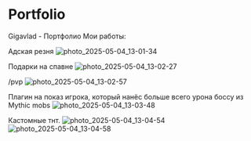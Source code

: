 # Portfolio
Gigavlad - Портфолио
Мои работы:

Адская резня 
![photo_2025-05-04_13-01-34](https://github.com/user-attachments/assets/951530cd-40e4-44a2-9227-117e029f87a1)

Подарки на спавне 
![photo_2025-05-04_13-02-27](https://github.com/user-attachments/assets/2ce625db-6a62-4996-b415-4f41b096fb32)

/pvp 
![photo_2025-05-04_13-02-57](https://github.com/user-attachments/assets/35c6b3c7-a147-4cd3-ab87-2e140ab39408)

Плагин на показ игрока, который нанёс больше всего урона боссу из Mythic mobs 
![photo_2025-05-04_13-03-48](https://github.com/user-attachments/assets/66c59623-1fec-42f1-beb7-57a7ca2ae283)

Кастомные тнт.
![photo_2025-05-04_13-04-54](https://github.com/user-attachments/assets/29b86c64-97f5-4c9d-b611-6ad328ff932b)
![photo_2025-05-04_13-04-58](https://github.com/user-attachments/assets/62bbb1cb-05cf-493a-b937-ebbe3816134e)
